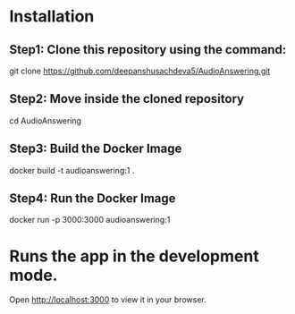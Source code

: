 # Installation
## Step1: Clone this repository using the command:
git clone https://github.com/deepanshusachdeva5/AudioAnswering.git

## Step2: Move inside the cloned repository
cd AudioAnswering

## Step3: Build the Docker Image
docker build -t audioanswering:1 . 

## Step4: Run the Docker Image
docker run -p 3000:3000 audioanswering:1


# Runs the app in the development mode.
Open [http://localhost:3000](http://localhost:3000) to view it in your browser.

